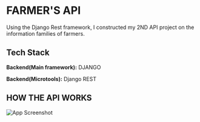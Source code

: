 

# FARMER'S API

Using the Django Rest framework, I constructed my 2ND API project on the information families of farmers.


## Tech Stack

**Backend(Main framework):** DJANGO


**Backend(Microtools):** Django REST

## HOW THE API WORKS

![App Screenshot](https://media.licdn.com/dms/image/D4D22AQEDuxHxiJz4RQ/feedshare-shrink_2048_1536/0/1682160384157?e=1684972800&v=beta&t=6OcpY1Gz3TcTljDaRmfkhiPZXC1iT_ALCp1Zwn_-Z-4)
